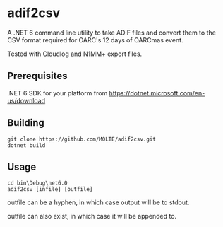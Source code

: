 # adif2csv
A .NET 6 command line utility to take ADIF files and convert them to the CSV format required for OARC's 12 days of OARCmas event.

Tested with Cloudlog and N1MM+ export files.

## Prerequisites
.NET 6 SDK for your platform from https://dotnet.microsoft.com/en-us/download

## Building

```
git clone https://github.com/M0LTE/adif2csv.git
dotnet build 
```

## Usage

```
cd bin\Debug\net6.0
adif2csv [infile] [outfile]
```

outfile can be a hyphen, in which case output will be to stdout.

outfile can also exist, in which case it will be appended to.

